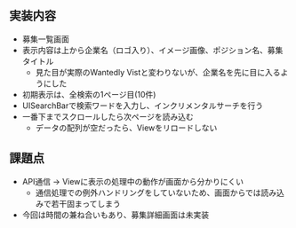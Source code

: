 実装内容
-
* 募集一覧画面
* 表示内容は上から企業名（ロゴ入り）、イメージ画像、ポジション名、募集タイトル
  * 見た目が実際のWantedly Vistと変わりないが、企業名を先に目に入るようにした
* 初期表示は、全検索の1ページ目(10件)
* UISearchBarで検索ワードを入力し、インクリメンタルサーチを行う
* 一番下までスクロールしたら次ページを読み込む
  * データの配列が空だったら、Viewをリロードしない

課題点
-
* API通信 -> Viewに表示の処理中の動作が画面から分かりにくい
  * 通信処理での例外ハンドリングをしていないため、画面からでは読み込みで若干固まってしまう
* 今回は時間の兼ね合いもあり、募集詳細画面は未実装
